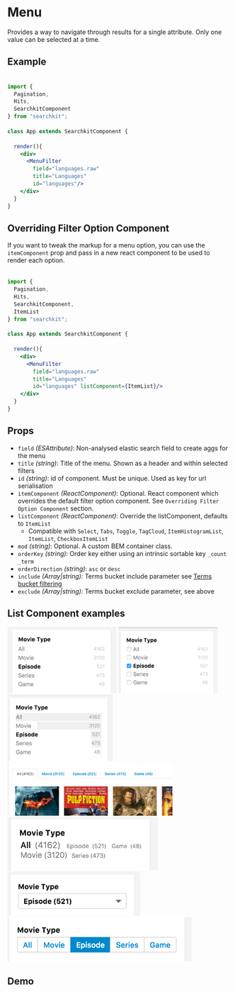 # Menu
Provides a way to navigate through results for a single attribute. Only one value can be selected at a time.

## Example

```jsx

import {
  Pagination,
  Hits,
  SearchkitComponent
} from "searchkit";

class App extends SearchkitComponent {

  render(){
    <div>
      <MenuFilter
        field="languages.raw"
        title="Languages"
        id="languages"/>
    </div>
  }
}
```

## Overriding Filter Option Component
If you want to tweak the markup for a menu option, you can use the `itemComponent` prop and pass in a new react component to be used to render each option.

```jsx

import {
  Pagination,
  Hits,
  SearchkitComponent,
  ItemList
} from "searchkit";

class App extends SearchkitComponent {

  render(){
    <div>
      <MenuFilter
        field="languages.raw"
        title="Languages"
        id="languages" listComponent={ItemList}/>
    </div>
  }
}
```

## Props
- `field` *(ESAttribute)*: Non-analysed elastic search field to create aggs for the menu
- `title` *(string)*: Title of the menu. Shown as a header and within selected filters
- `id` *(string)*: id of component. Must be unique. Used as key for url serialisation
- `itemComponent` *(ReactComponent)*: Optional. React component which overrides the default filter option component. See `Overriding Filter Option Component` section.
- `listComponent` *(ReactComponent)*: Override the listComponent, defaults to `ItemList`
  - Compatible with `Select`, `Tabs`, `Toggle`, `TagCloud`, `ItemHistogramList`, `ItemList`, `CheckboxItemList`
- `mod` *(string)*: Optional. A custom BEM container class.
- `orderKey` *(string)*: Order key either using an intrinsic sortable key `_count` `_term`
- `orderDirection` *(string)*: `asc` or `desc`
- `include` *(Array<string>|string):* Terms bucket  include parameter see [Terms bucket filtering](https://www.elastic.co/guide/en/elasticsearch/reference/2.x/search-aggregations-bucket-terms-aggregation.html#_filtering_values_2)
- `exclude` *(Array<string>|string):* Terms bucket exclude parameter, see above

## List Component examples

<img src="./assets/menu-itemlist.png" height="150px"/>
<img src="./assets/menu-checkbox.png" height="150px"/>
<img src="./assets/menu-histogram.png" height="150px"/>
<img src="./assets/menu-tabs.png" height="120px"/>
<img src="./assets/menu-tagcloud.png" height="120px"/>
<img src="./assets/menu-select.png" height="100px"/>
<img src="./assets/menu-toggle.png" height="100px"/>



## Demo
[](codepen://searchkit/YwNwVm?height=800&theme=0)
